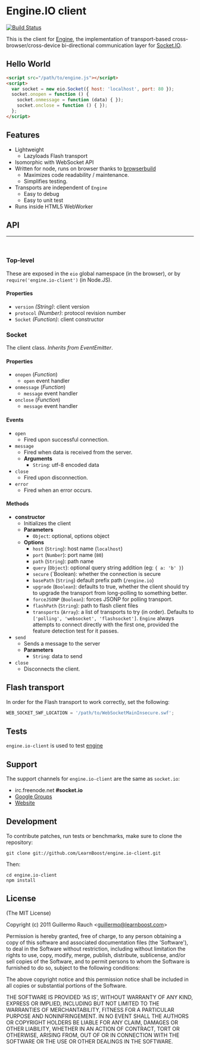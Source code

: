 
# Engine.IO client

[![Build Status](https://secure.travis-ci.org/LearnBoost/engine.io-client.png)](http://travis-ci.org/LearnBoost/engine.io-client)

This is the client for [Engine](http://github.com/learnboost/engine.io), the
implementation of transport-based cross-browser/cross-device bi-directional
communication layer for [Socket.IO](http://github.com/learnboost/socket.io).

## Hello World

```html
<script src="/path/to/engine.js"></script>
<script>
  var socket = new eio.Socket({ host: 'localhost', port: 80 });
  socket.onopen = function () {
    socket.onmessage = function (data) { });
    socket.onclose = function () { });
  };
</script>
```

## Features

- Lightweight
  - Lazyloads Flash transport
- Isomorphic with WebSocket API
- Written for node, runs on browser thanks to
  [browserbuild](http://github.com/learnboost/browserbuild)
  - Maximizes code readability / maintenance.
  - Simplifies testing.
- Transports are independent of `Engine`
  - Easy to debug
  - Easy to unit test
- Runs inside HTML5 WebWorker

## API

<hr><br>

### Top-level

These are exposed in the `eio` global namespace (in the browser), or by
`require('engine.io-client')` (in Node.JS).

#### Properties

- `version` _(String)_: client version
- `protocol` _(Number)_: protocol revision number
- `Socket` _(Function)_: client constructor

### Socket

The client class. _Inherits from EventEmitter_.

#### Properties

- `onopen` (_Function_)
  - `open` event handler
- `onmessage` (_Function_)
  - `message` event handler
- `onclose` (_Function_)
  - `message` event handler

#### Events

- `open`
  - Fired upon successful connection.
- `message`
  - Fired when data is received from the server.
  - **Arguments**
    - `String`: utf-8 encoded data
- `close`
  - Fired upon disconnection.
- `error`
  - Fired when an error occurs.

#### Methods

- **constructor**
    - Initializes the client
    - **Parameters**
      - `Object`: optional, options object
    - **Options**
      - `host` (`String`): host name (`localhost`)
      - `port` (`Number`): port name (`80`)
      - `path` (`String`): path name
      - `query` (`Object`): optional query string addition (eg: `{ a: 'b' }`)
      - `secure` (`Boolean): whether the connection is secure
      - `basePath` (`String`) default prefix path (`/engine.io`)
      - `upgrade` (`Boolean`): defaults to true, whether the client should try
      to upgrade the transport from long-polling to something better.
      - `forceJSONP` (`Boolean`): forces JSONP for polling transport.
      - `flashPath` (`String`): path to flash client files
      - `transports` (`Array`): a list of transports to try (in order).
      Defaults to `['polling', 'websocket', 'flashsocket']`. `Engine`
      always attempts to connect directly with the first one, provided the
      feature detection test for it passes.
- `send`
    - Sends a message to the server
    - **Parameters**
      - `String`: data to send
- `close`
    - Disconnects the client.

## Flash transport

In order for the Flash transport to work correctly, set the following:

```js
WEB_SOCKET_SWF_LOCATION = '/path/to/WebSocketMainInsecure.swf';
```

## Tests

`engine.io-client` is used to test
[engine](http://github.com/learnboost/engine.io)

## Support

The support channels for `engine.io-client` are the same as `socket.io`:
  - irc.freenode.net **#socket.io**
  - [Google Groups](http://groups.google.com/group/socket_io)
  - [Website](http://socket.io)

## Development

To contribute patches, run tests or benchmarks, make sure to clone the
repository:

```
git clone git://github.com/LearnBoost/engine.io-client.git
```

Then:

```
cd engine.io-client
npm install
```

## License 

(The MIT License)

Copyright (c) 2011 Guillermo Rauch &lt;guillermo@learnboost.com&gt;

Permission is hereby granted, free of charge, to any person obtaining
a copy of this software and associated documentation files (the
'Software'), to deal in the Software without restriction, including
without limitation the rights to use, copy, modify, merge, publish,
distribute, sublicense, and/or sell copies of the Software, and to
permit persons to whom the Software is furnished to do so, subject to
the following conditions:

The above copyright notice and this permission notice shall be
included in all copies or substantial portions of the Software.

THE SOFTWARE IS PROVIDED 'AS IS', WITHOUT WARRANTY OF ANY KIND,
EXPRESS OR IMPLIED, INCLUDING BUT NOT LIMITED TO THE WARRANTIES OF
MERCHANTABILITY, FITNESS FOR A PARTICULAR PURPOSE AND NONINFRINGEMENT.
IN NO EVENT SHALL THE AUTHORS OR COPYRIGHT HOLDERS BE LIABLE FOR ANY
CLAIM, DAMAGES OR OTHER LIABILITY, WHETHER IN AN ACTION OF CONTRACT,
TORT OR OTHERWISE, ARISING FROM, OUT OF OR IN CONNECTION WITH THE
SOFTWARE OR THE USE OR OTHER DEALINGS IN THE SOFTWARE.
